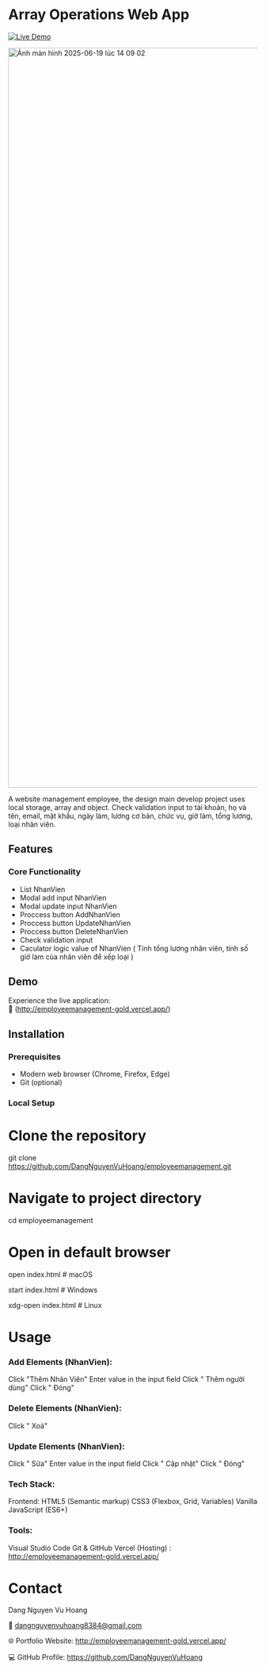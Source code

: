 # Array Operations Web App

[![Live Demo](https://img.shields.io/badge/demo-live-green.svg)](http://employeemanagement-gold.vercel.app/)


<img width="1491" alt="Ảnh màn hình 2025-06-19 lúc 14 09 02" src="https://github.com/user-attachments/assets/ab0afb13-077e-4d1e-b283-1578139197ba" />


A website management employee, the design main develop project uses local storage, array and object. Check validation input to tài khoản, họ và tên, email, mật khẩu, ngày làm, lương cơ bản, chức vụ, giờ làm, tổng lương, loại nhân viên.


## Features
### Core Functionality
- List NhanVien
- Modal add input NhanVien
- Modal update input NhanVien
- Proccess button AddNhanVien
- Proccess button UpdateNhanVien
- Proccess button DeleteNhanVien
- Check validation input
- Caculator logic value of NhanVien ( Tính tổng lương nhân viên, tính số giờ làm của nhân viên để xếp loại )

## Demo

Experience the live application:  
🔗 (http://employeemanagement-gold.vercel.app/)

## Installation

### Prerequisites
- Modern web browser (Chrome, Firefox, Edge)
- Git (optional)

### Local Setup
# Clone the repository
git clone https://github.com/DangNguyenVuHoang/employeemanagement.git

# Navigate to project directory
cd employeemanagement

# Open in default browser
open index.html  # macOS

start index.html # Windows

xdg-open index.html # Linux

# Usage
### Add Elements (NhanVien):
Click "Thêm Nhân Viên"
Enter value in the input field
Click " Thêm người dùng"
Click " Đóng"
### Delete Elements (NhanVien):
Click " Xoá"
### Update Elements (NhanVien):
Click " Sửa"
Enter value in the input field
Click " Cập nhật"
Click " Đóng"
### Tech Stack:
Frontend:
HTML5 (Semantic markup)
CSS3 (Flexbox, Grid, Variables)
Vanilla JavaScript (ES6+)

### Tools:
Visual Studio Code
Git & GitHub
Vercel (Hosting) : http://employeemanagement-gold.vercel.app/

# Contact
Dang Nguyen Vu Hoang

📧 dangnguyenvuhoang8384@gmail.com

🌐 Portfolio Website: http://employeemanagement-gold.vercel.app/

💻 GitHub Profile: https://github.com/DangNguyenVuHoang
